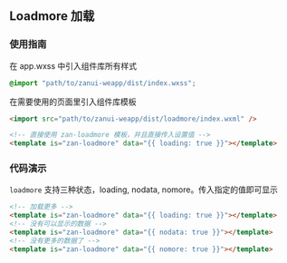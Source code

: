## Loadmore 加载

### 使用指南
在 app.wxss 中引入组件库所有样式
```css
@import "path/to/zanui-weapp/dist/index.wxss";
```

在需要使用的页面里引入组件库模板
```html
<import src="path/to/zanui-weapp/dist/loadmore/index.wxml" />

<!-- 直接使用 zan-loadmore 模板，并且直接传入设置值 -->
<template is="zan-loadmore" data="{{ loading: true }}"></template>
```

### 代码演示
`loadmore` 支持三种状态，loading, nodata, nomore。传入指定的值即可显示
```html
<!-- 加载更多 -->
<template is="zan-loadmore" data="{{ loading: true }}"></template>
<!-- 没有可以显示的数据 -->
<template is="zan-loadmore" data="{{ nodata: true }}"></template>
<!-- 没有更多的数据了 -->
<template is="zan-loadmore" data="{{ nomore: true }}"></template>
```
